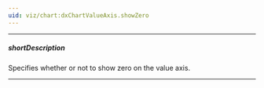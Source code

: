 ```yaml
---
uid: viz/chart:dxChartValueAxis.showZero
---
```

---
##### shortDescription
Specifies whether or not to show zero on the value axis.

---
<!--
By default, the value axis shows zero for area- and bar-like series, and hides it for others. To force showing zero regardless of the series type, set the **showZero** property to **true**. If you set this property to **false**, zero will be hidden until it is included in any series.
-->